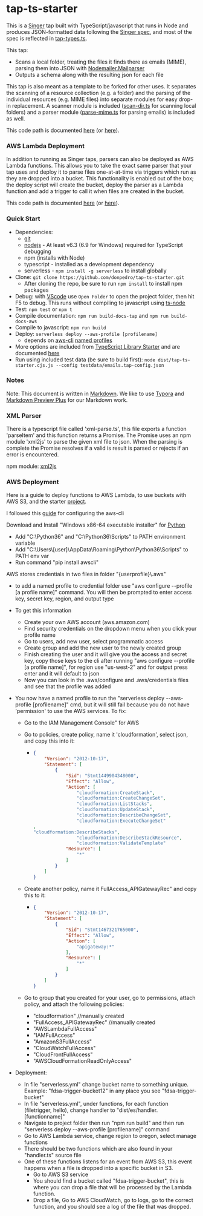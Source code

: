 # tap-ts-starter #

This is a [Singer](https://singer.io) tap built with TypeScript/javascript that runs in Node and produces JSON-formatted data following the [Singer spec](https://github.com/singer-io/getting-started/blob/master/SPEC.md), and most of the spec is reflected in [tap-types.ts](./src/tap-types.ts).

This tap:
- Scans a local folder, treating the files it finds there as emails (MIME), parsing them into JSON with [Nodemailer.Mailparser](https://nodemailer.com/extras/mailparser/)
- Outputs a schema along with the resulting json for each file

This tap is also meant as a template to be forked for other uses. It separates the scanning of a resource collection (e.g. a folder) and the parsing of the individual resources (e.g. MIME files) into separate modules for easy drop-in replacement. A scanner module is included ([scan-dir.ts](./src/scan-dir.ts) for scanning local folders) and a parser module ([parse-mime.ts](./src/parse-mime.ts) for parsing emails) is included as well.

This code path is documented [here](dist/docs-tap/index.html) (or [here](../docs-tap/index.html)).

### AWS Lambda Deployment
In addition to running as Singer taps, parsers can also be deployed as AWS Lambda functions. This allows you to take the exact same parser that your tap uses and deploy it to parse files one-at-at-time via triggers which run as they are dropped into a bucket. This functionality is enabled out of the box; the deploy script will create the bucket, deploy the parser as a Lambda function and add a trigger to call it when files are created in the bucket.

This code path is documented [here](dist/docs-aws/index.html) (or [here](../docs-aws/index.html)).

### Quick Start

* Dependencies: 
    * [git](https://git-scm.com/downloads)
    * [nodejs](https://nodejs.org/en/download/releases/) - At least v6.3 (6.9 for Windows) required for TypeScript debugging
    * npm (installs with Node)
    * typescript - installed as a development dependency
    * serverless - `npm install -g serverless` to install globally
* Clone: `git clone https://github.com/donpedro/tap-ts-starter.git`
    * After cloning the repo, be sure to run `npm install` to install npm packages
* Debug: with [VScode](https://code.visualstudio.com/download) use `Open Folder` to open the project folder, then hit F5 to debug. This runs without compiling to javascript using [ts-node](https://www.npmjs.com/package/ts-node)
* Test: `npm test` or `npm t`
* Compile documentation: `npm run build-docs-tap` and `npm run build-docs-aws`
* Compile to javascript: `npm run build`
* Deploy: `serverless deploy --aws-profile [profilename]`
    * depends on [aws-cli](http://docs.aws.amazon.com/cli/latest/userguide/cli-chap-welcome.html) [named profiles](http://docs.aws.amazon.com/cli/latest/userguide/cli-multiple-profiles.html)
* More options are included from [TypeScript Library Starter](https://github.com/alexjoverm/typescript-library-starter.git) and are documented [here](starter-README.md)
* Run using included test data (be sure to build first): `node dist/tap-ts-starter.cjs.js --config testdata/emails.tap-config.json`

### Notes
Note: This document is written in [Markdown](https://daringfireball.net/projects/markdown/). We like to use [Typora](https://typora.io/) and [Markdown Preview Plus](https://chrome.google.com/webstore/detail/markdown-preview-plus/febilkbfcbhebfnokafefeacimjdckgl?hl=en-US) for our Markdown work.

### XML Parser

There is a typescript file called 'xml-parse.ts', this file exports a function 'parseItem' and this function returns a Promise. The Promise uses an npm module 'xml2js' to parse the given xml file to json. When the parsing is complete the Promise resolves if a valid is result is parsed or rejects if an error is encountered. 

npm module: [xml2js](https://www.npmjs.com/package/xml2js )

### AWS Deployment

Here is a guide to deploy functions to AWS Lambda, to use buckets with AWS S3, and the starter [project](https://github.com/donpedro/tap-ts-starter). 

I followed this [guide](https://docs.aws.amazon.com/cli/latest/userguide/installing.html) for configuring the aws-cli

Download and Install "Windows x86-64 executable installer" for [Python](https://www.python.org/downloads/release/python-365/) 

- Add "C:\Python36" and "C:\Python36\Scripts" to PATH environment variable
- Add "C:\Users\\\[user]\AppData\Roaming\Python\Python36\Scripts" to PATH env var
- Run command "pip install awscli"

AWS stores credentials in two files in folder "{userprofile}\\.aws"

- to add a named profile to credential folder use "aws configure --profile [a profile name]" command. You will then be prompted to enter access key, secret key, region, and output type

- To get this information 

  - Create your own AWS account (aws.amazon.com)
  - Find security credentials on the dropdown menu when you click your profile name
  - Go to users, add new user, select programmatic access
  - Create group and add the new user to the newly created group
  - Finish creating the user and it will give you the access and secret key, copy those keys to the cli after running "aws configure --profile [a profile name]", for region use "us-west-2" and for output press enter and it will default to json
  - Now you can look in the .aws/configure and .aws/credentials files and see that the profile was added

- You now have a named profile to run the "serverless deploy --aws-profile [profilename]" cmd, but it will still fail because you do not have 'permission' to use the AWS services. To fix:

  - Go to the IAM Management Console" for AWS

  - Go to policies, create policy, name it 'cloudformation', select json, and copy this into it:

    - ```json
      {
          "Version": "2012-10-17",
          "Statement": [
              {
                  "Sid": "Stmt1449904348000",
                  "Effect": "Allow",
                  "Action": [
                      "cloudformation:CreateStack",
                      "cloudformation:CreateChangeSet",
                      "cloudformation:ListStacks",
                      "cloudformation:UpdateStack",
                      "cloudformation:DescribeChangeSet",
                      "cloudformation:ExecuteChangeSet"
      ,
      "cloudformation:DescribeStacks",
                      "cloudformation:DescribeStackResource",
                      "cloudformation:ValidateTemplate"            ],
                  "Resource": [
                      "*"
                  ]
              }
          ]
      }
      ```

  - Create another policy, name it FullAccess_APIGatewayRec" and copy this to it:

    - ```json
      {
          "Version": "2012-10-17",
          "Statement": [
              {
                  "Sid": "Stmt1467321765000",
                  "Effect": "Allow",
                  "Action": [
                      "apigateway:*"
                  ],
                  "Resource": [
                      "*"
                  ]
              }
          ]
      }
      ```

  - Go to group that you created for your user, go to permissions, attach policy, and attach the following policies:

    - "cloudformation" //manually created
    - "FullAccess_APIGatewayRec" //manually created
    - "AWSLambdaFullAccess"
    - "IAMFullAccess"
    - "AmazonS3FullAccess"
    - "CloudWatchFullAccess"
    - "CloudFrontFullAccess"
    - "AWSCloudFormationReadOnlyAccess"

- Deployment:

  - In file "serverless.yml" change bucket name to something unique. Example: "fdsa-trigger-bucket12" in any place you see "fdsa-trigger-bucket"
  - In file "serverless.yml", under functions, for each function (filetrigger, hello), change handler to "dist/es/handler.[functionname]"
  - Navigate to project folder then run "npm run build" and then run "serverless deploy --aws-profile [profilename]" command
  - Go to AWS Lambda service, change region to oregon, select manage functions
  - There should be two functions which are also found in your "handler.ts" source file
  - One of these functions listens for an event from AWS S3, this event happens when a file is dropped into a specific bucket in S3.
    - Go to AWS S3 service
    - You should find a bucket called "fdsa-trigger-bucket", this is where you can drop a file that will be processed by the Lambda function.
    - Drop a file, Go to AWS CloudWatch, go to logs, go to the correct function, and you should see a log of the file that was dropped.